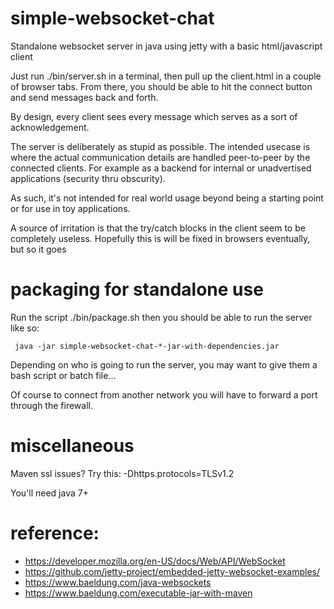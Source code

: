 # simple-websocket-chat

Standalone websocket server in java using jetty with a basic
html/javascript client

Just run ./bin/server.sh in a terminal, then pull up the client.html
in a couple of browser tabs.  From there, you should be able to hit
the connect button and send messages back and forth.

By design, every client sees every message which serves as a sort
of acknowledgement.

The server is deliberately as stupid as possible. The intended
usecase is where the actual communication details are handled
peer-to-peer by the connected clients. For example as a backend for
internal or unadvertised applications (security thru obscurity).

As such, it's not intended for real world usage beyond being a
starting point or for use in toy applications.

A source of irritation is that the try/catch blocks in the client
seem to be completely useless. Hopefully this is will be fixed in
browsers eventually, but so it goes

# packaging for standalone use

Run the script ./bin/package.sh then you should be able to run the server like so:

```
 java -jar simple-websocket-chat-*-jar-with-dependencies.jar
```

Depending on who is going to run the server, you may want to give
them a bash script or batch file...

Of course to connect from another network you will have to forward a
port through the firewall.

# miscellaneous

Maven ssl issues? Try this: -Dhttps.protocols=TLSv1.2

You'll need java 7+

# reference:

* https://developer.mozilla.org/en-US/docs/Web/API/WebSocket
* https://github.com/jetty-project/embedded-jetty-websocket-examples/
* https://www.baeldung.com/java-websockets
* https://www.baeldung.com/executable-jar-with-maven
